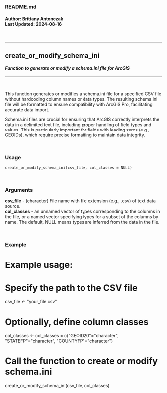 ### README.md
#### Author: Brittany Antonczak<br/>Last Updated: 2024-08-16

<br/> 

---

## **create_or_modify_schema_ini**
#### *Function to generate or modify a schema.ini file for ArcGIS*

---

<br/> 

This function generates or modifies a schema.ini file for a specified CSV file without hardcoding column names or data types. The resulting schema.ini file will be formatted to ensure compatibility with ArcGIS Pro, facilitating accurate data import.

Schema.ini files are crucial for ensuring that ArcGIS correctly interprets the data in a delimited text file, including proper handling of field types and values. This is particularly important for fields with leading zeros (e.g., GEOIDs), which require precise formatting to maintain data integrity.

<br/> 

### **Usage**

```{}
create_or_modify_schema_ini(csv_file, col_classes = NULL)
```
  
<br/> 

### **Arguments**

**csv_file** - (character) File name with file extension (e.g., .csv) of text data source.<br/> 
**col_classes** - an unnamed vector of types corresponding to the columns in the file, or a named vector specifying types for a subset of the columns by name. The default, NULL means types are inferred from the data in the file.<br/> 

<br/> 

### **Example**

# Example usage:

# Specify the path to the CSV file
csv_file <- "your_file.csv"

# Optionally, define column classes
col_classes <- col_classes = c("GEOID20"="character",
                               "STATEFP"="character",
                               "COUNTYFP"="character")

# Call the function to create or modify schema.ini
create_or_modify_schema_ini(csv_file, col_classes)

<br/> 

